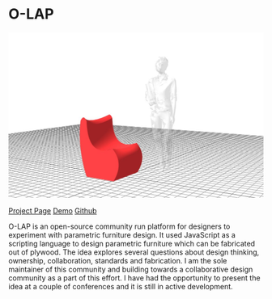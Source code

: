 # O-LAP

![O-LAP](./screenshot_01.jpg)

[Project Page](https://o-lap.org)
[Demo](https://o-lap.org/app.html?a=amitlzkpa&r=o-lap_plato)
[Github](https://github.com/O-LAP/home)

O-LAP is an open-source community run platform for designers to experiment with parametric furniture design. It used JavaScript as a scripting language to design parametric furniture which can be fabricated out of plywood. The idea explores several questions about design thinking, ownership, collaboration, standards and fabrication. I am the sole maintainer of this community and building towards a collaborative design community as a part of this effort. I have had the opportunity to present the idea at a couple of conferences and it is still in active development.
